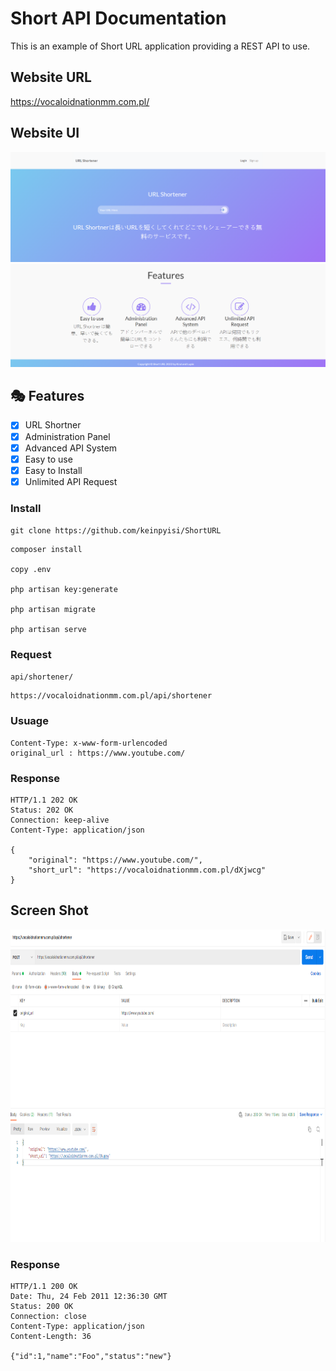 # Short API Documentation

This is an example of Short URL application providing a REST
API to use.

## Website URL
https://vocaloidnationmm.com.pl/

## Website UI
<img src="https://github.com/keinpyisi/ShortURL/blob/main/screenshots/ui%20ss.png" />

<img src="https://github.com/keinpyisi/ShortURL/blob/main/screenshots/feature%20ss.png" />

## 🎭 Features
- [x] URL Shortner
- [x] Administration Panel
- [x] Advanced API System
- [x] Easy to use
- [x] Easy to Install
- [x] Unlimited API Request

### Install

`git clone https://github.com/keinpyisi/ShortURL`

    composer install
 
    copy .env
 
    php artisan key:generate
 
    php artisan migrate
 
    php artisan serve

### Request

`api/shortener/`

    https://vocaloidnationmm.com.pl/api/shortener

### Usuage

    Content-Type: x-www-form-urlencoded
    original_url : https://www.youtube.com/


### Response

    HTTP/1.1 202 OK
    Status: 202 OK
    Connection: keep-alive
    Content-Type: application/json

    {
        "original": "https://www.youtube.com/",
        "short_url": "https://vocaloidnationmm.com.pl/dXjwcg"
    }

## Screen Shot

<img src="https://github.com/keinpyisi/ShortURL/blob/main/screenshots/api%20ss.png"  height="500"/>


### Response

    HTTP/1.1 200 OK
    Date: Thu, 24 Feb 2011 12:36:30 GMT
    Status: 200 OK
    Connection: close
    Content-Type: application/json
    Content-Length: 36

    {"id":1,"name":"Foo","status":"new"}

